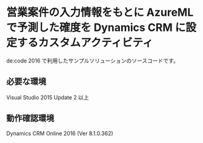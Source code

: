 # 営業案件の入力情報をもとに AzureML で予測した確度を Dynamics CRM に設定するカスタムアクティビティ

de:code 2016 で利用したサンプルソリューションのソースコードです。

## 必要な環境

Visual Studio 2015 Update 2 以上

## 動作確認環境

Dynamics CRM Online 2016 (Ver 8.1.0.362)
